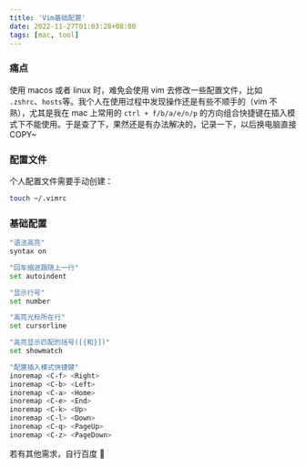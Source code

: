 ```yaml
---
title: 'Vim基础配置'
date: 2022-11-27T01:03:28+08:00
tags: [mac, tool]
---
```


### 痛点

使用 macos 或者 linux 时，难免会使用 vim 去修改一些配置文件，比如 `.zshrc`、`hosts`等。我个人在使用过程中发现操作还是有些不顺手的（vim 不熟），尤其是我在 mac 上常用的 `ctrl + f/b/a/e/n/p` 的方向组合快捷键在插入模式下不能使用。于是查了下，果然还是有办法解决的，记录一下，以后换电脑直接 COPY~

### 配置文件

个人配置文件需要手动创建：

```sh
touch ~/.vimrc
```

### 基础配置

```sh
"语法高亮"
syntax on

"回车缩进跟随上一行"
set autoindent

"显示行号"
set number

"高亮光标所在行"
set cursorline

"高亮显示匹配的括号([{和}])"
set showmatch

"配置插入模式快捷键"
inoremap <C-f> <Right>
inoremap <C-b> <Left>
inoremap <C-a> <Home>
inoremap <C-e> <End>
inoremap <C-k> <Up>
inoremap <C-l> <Down>
inoremap <C-q> <PageUp>
inoremap <C-z> <PageDown>
```

若有其他需求，自行百度 👻
